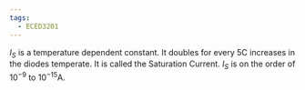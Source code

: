 ```yaml
---
tags:
  - ECED3201
---
```


$I_{S}$ is a temperature dependent constant. It doubles for every 5C increases in the diodes temperate. It is called the Saturation Current. $I_{S}$ is on the order of $10^{-9}$ to $10^{-15}$A.
